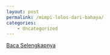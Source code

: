 ```yaml
---
layout: post
permalink: /mimpi-lolos-dari-bahaya/
categories:
    - Uncategorized
---
```


[Baca Selengkapnya](/10)